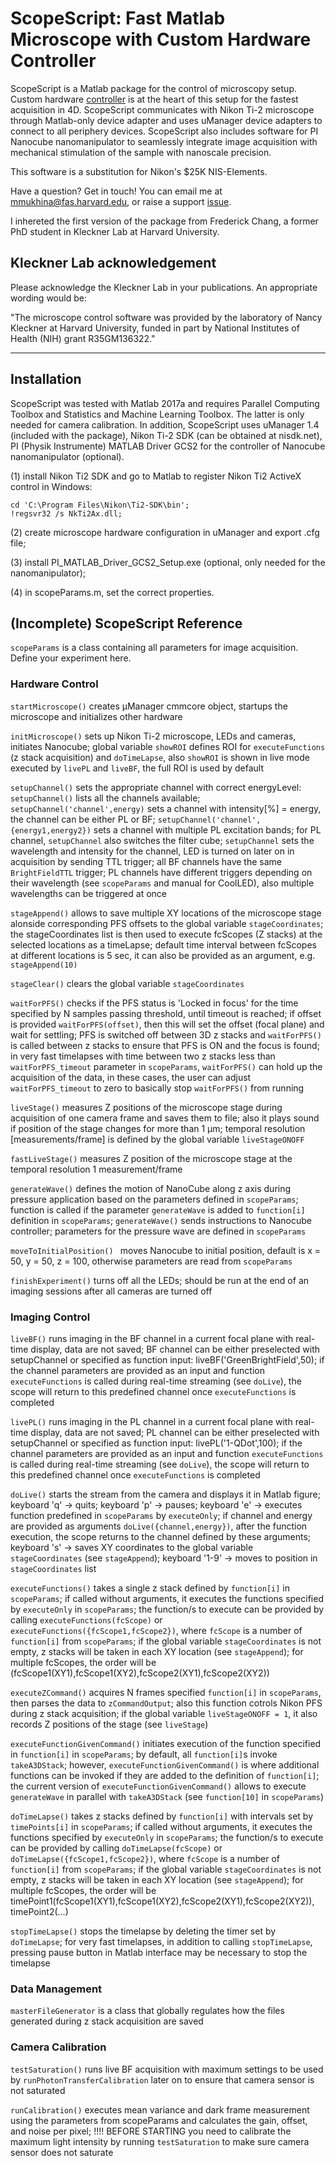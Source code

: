 # ScopeScript: Fast Matlab Microscope with Custom Hardware Controller

ScopeScript is a Matlab package for the control of microscopy setup. Custom hardware [controller](https://github.com/mariavmukhina/Custom_TTL_Controller_for_Microscope) is at the heart of this setup for the fastest acquisition in 4D. ScopeScript communicates with Nikon Ti-2 microscope through Matlab-only device adapter and uses uManager device adapters to connect to all periphery devices. ScopeScript also includes software for PI Nanocube nanomanipulator to seamlessly integrate image acquisition with mechanical stimulation of the sample with nanoscale precision. 

This software is a substitution for Nikon's $25K NIS-Elements.

Have a question? Get in touch!
You can email me at mmukhina@fas.harvard.edu, or raise a support [issue](https://github.com/mariavmukhina/ScopeScript/issues/new?assignees=mariavmukhina&labels=help+wanted&template=support-request.md&title=%5BSUPPORT%5D).

I inhereted the first version of the package from Frederick Chang, a former PhD student in Kleckner Lab at Harvard University.

## Kleckner Lab acknowledgement

Please acknowledge the Kleckner Lab in your publications. An appropriate wording would be:

"The microscope control software was provided by the laboratory of Nancy Kleckner at Harvard University, funded in part by National Institutes of Health (NIH) grant R35GM136322."

------------------

## Installation

ScopeScript was tested with Matlab 2017a and requires Parallel Computing Toolbox and Statistics and Machine Learning Toolbox. The latter is only needed for camera calibration. In addition, ScopeScript uses uManager 1.4 (included with the package), Nikon Ti-2 SDK (can be obtained at nisdk.net), PI (Physik Instrumente) MATLAB Driver GCS2 for the controller of Nanocube nanomanipulator (optional).

(1) install Nikon Ti2 SDK and go to Matlab to register Nikon Ti2 ActiveX control in Windows:
```
cd 'C:\Program Files\Nikon\Ti2-SDK\bin';           
!regsvr32 /s NkTi2Ax.dll;
```
(2) create microscope hardware configuration in uManager and export .cfg file;

(3) install PI_MATLAB_Driver_GCS2_Setup.exe (optional, only needed for the nanomanipulator);

(4) in scopeParams.m, set the correct properties.

## (Incomplete) ScopeScript Reference

`` scopeParams `` is a class containing all parameters for image acquisition. Define your experiment here.

### Hardware Control

`` startMicroscope() `` creates µManager cmmcore object, startups the microscope and initializes other hardware

`` initMicroscope() `` sets up Nikon Ti-2 microscope, LEDs and cameras, initiates Nanocube; global variable `showROI` defines ROI for `executeFunctions` (z stack acquisition) and `doTimeLapse`, also `showROI` is shown in live mode executed by `livePL` and `liveBF`, the full ROI is used by default

`` setupChannel() `` sets the appropriate channel with correct energyLevel: `setupChannel()` lists all the channels available; `setupChannel('channel',energy)` sets a channel with intensity[%] = energy, the channel can be either PL or BF; `setupChannel('channel',{energy1,energy2})` sets a channel with multiple PL excitation bands; for PL channel, `setupChannel` also switches the filter cube; `setupChannel` sets the wavelength and intensity for the channel, LED is turned on later on in acquisition by sending TTL trigger; all BF channels have the same `BrightFieldTTL` trigger; PL channels have different triggers depending on their wavelength (see `scopeParams` and manual for CoolLED), also multiple wavelengths can be triggered at once

`` stageAppend() `` allows to save multiple XY locations of the microscope stage alonside corresponding PFS offsets to the global variable `stageCoordinates`; the stageCoordinates list is then used to execute fcScopes (Z stacks) at the selected locations as a timeLapse; default time interval between fcScopes at different locations is 5 sec, it can also be provided as an argument, e.g. `stageAppend(10)`

`` stageClear() `` clears the global variable `stageCoordinates`

`` waitForPFS() `` checks if the PFS status is 'Locked in focus' for the time specified by N samples passing threshold, until timeout is reached; if offset is provided `waitForPFS(offset)`, then this will set the offset (focal plane) and wait for settling; PFS is switched off between 3D z stacks and `waitForPFS()` is called between z stacks to ensure that PFS is ON and the focus is found; in very fast timelapses with time between two z stacks less than `waitForPFS_timeout` parameter in `scopeParams`, `waitForPFS()` can hold up the acquisition of the data, in these cases, the user can adjust `waitForPFS_timeout` to zero to basically stop `waitForPFS()` from running

`` liveStage() `` measures Z positions of the microscope stage during acquisition of one camera frame and saves them to file; also it plays sound if position of the stage changes for more than 1 µm; temporal resolution [measurements/frame] is defined by the global variable `liveStageONOFF`

`` fastLiveStage() `` measures Z position of the microscope stage at the temporal resolution 1 measurement/frame

`` generateWave() `` defines the motion of NanoCube along z axis during pressure application based on the parameters defined in `scopeParams`; function is called if the parameter `generateWave` is added to `function[i]` definition in `scopeParams`; `generateWave()` sends instructions to Nanocube controller; parameters for the pressure wave are defined in `scopeParams`

``moveToInitialPosition() `` moves Nanocube to initial position, default is x = 50, y = 50, z = 100, otherwise parameters are read from `scopeParams`

`` finishExperiment() `` turns off all the LEDs; should be run at the end of an imaging sessions after all cameras are turned off

### Imaging Control

`` liveBF() `` runs imaging in the BF channel in a current focal plane with real-time display, data are not saved; BF channel can be either preselected with setupChannel or specified as function input: liveBF('GreenBrightField',50); if the channel parameters are provided as an input and function `executeFunctions` is called during real-time streaming (see `doLive`), the scope will return to this predefined channel once `executeFunctions` is completed

`` livePL() `` runs imaging in the PL channel in a current focal plane with real-time display, data are not saved; PL channel can be either preselected with setupChannel or specified as function input: livePL('1-QDot',100); if the channel parameters are provided as an input and function `executeFunctions` is called during real-time streaming (see `doLive`), the scope will return to this predefined channel once `executeFunctions` is completed

`` doLive() `` starts the stream from the camera and displays it in Matlab figure; keyboard 'q' -> quits; keyboard 'p' -> pauses; keyboard 'e' -> executes function predefined in `scopeParams` by `executeOnly`; if channel and energy are provided as arguments `doLive({channel,energy})`, after the function execution, the scope returns to the channel defined by these arguments; keyboard 's' -> saves XY coordinates to the global variable `stageCoordinates` (see `stageAppend`); keyboard '1-9' -> moves to position in `stageCoordinates` list

`` executeFunctions() `` takes a single z stack defined by `function[i]` in `scopeParams`; if called without arguments, it executes the functions specified by `executeOnly` in `scopeParams`; the function/s to execute can be provided by calling `executeFunctions(fcScope)` or `executeFunctions({fcScope1,fcScope2})`, where `fcScope` is a number of `function[i]` from `scopeParams`; if the global variable `stageCoordinates` is not empty, z stacks will be taken in each XY location (see `stageAppend`); for multiple fcScopes, the order will be (fcScope1(XY1),fcScope1(XY2),fcScope2(XY1),fcScope2(XY2))

`` executeZCommand() `` acquires N frames specified `function[i]` in `scopeParams`, then parses the data to `zCommandOutput`; also this function cotrols Nikon PFS during z stack acquisition; if the global variable `liveStageONOFF = 1`, it also records Z positions of the stage (see `liveStage`)

`` executeFunctionGivenCommand() `` initiates execution of the function specified in `function[i]` in `scopeParams`; by default, all `function[i]`s invoke `takeA3DStack`; however, `executeFunctionGivenCommand()` is where additional functions can be invoked if they are added to the definition of `function[i]`; the current version of `executeFunctionGivenCommand()` allows to execute `generateWave` in parallel with `takeA3DStack` (see `function[10]` in `scopeParams`)

`` doTimeLapse() `` takes z stacks defined by `function[i]` with intervals set by `timePoints[i]` in `scopeParams`; if called without arguments, it executes the functions specified by `executeOnly` in `scopeParams`; the function/s to execute can be provided by calling `doTimeLapse(fcScope)` or `doTimeLapse({fcScope1,fcScope2})`, where `fcScope` is a number of `function[i]` from `scopeParams`; if the global variable `stageCoordinates` is not empty, z stacks will be taken in each XY location (see `stageAppend`); for multiple fcScopes, the order will be timePoint1(fcScope1(XY1),fcScope1(XY2),fcScope2(XY1),fcScope2(XY2)), timePoint2(...)

`` stopTimeLapse() `` stops the timelapse by deleting the timer set by `doTimeLapse`; for very fast timelapses, in addition to calling `stopTimeLapse`, pressing pause button in Matlab interface may be necessary to stop the timelapse

### Data Management

`` masterFileGenerator `` is a class that globally regulates how the files generated during z stack acquisition are saved 

### Camera Calibration

`` testSaturation() `` runs live BF acquisition with maximum settings to be used by `runPhotonTransferCalibration` later on to ensure that camera sensor is not saturated

`` runCalibration() `` executes mean variance and dark frame measurement using the parameters from scopeParams and calculates the gain, offset, and noise per pixel; !!!! BEFORE STARTING you  need to calibrate the maximum light intensity by running `testSaturation` to make sure camera sensor does not saturate

